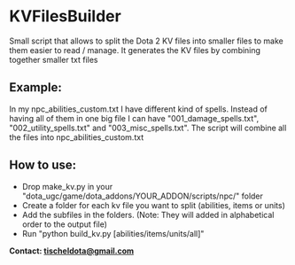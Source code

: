 KVFilesBuilder
==============

Small script that allows to split the Dota 2 KV files into smaller files to make them easier to read / manage.
It generates the KV files by combining together smaller txt files

Example:
--------
In my npc_abilities_custom.txt I have different kind of spells. Instead of having all of them in one big file
I can have "001_damage_spells.txt", "002_utility_spells.txt" and "003_misc_spells.txt".
The script will combine all the files into npc_abilities_custom.txt

How to use:
--------------
- Drop make_kv.py in your "dota_ugc/game/dota_addons/YOUR_ADDON/scripts/npc/" folder
- Create a folder for each kv file you want to split (abilities, items or units)
- Add the subfiles in the folders. (Note: They will added in alphabetical order to the output file)
- Run "python build_kv.py [abilities/items/units/all]"

**Contact: tischeldota@gmail.com**
